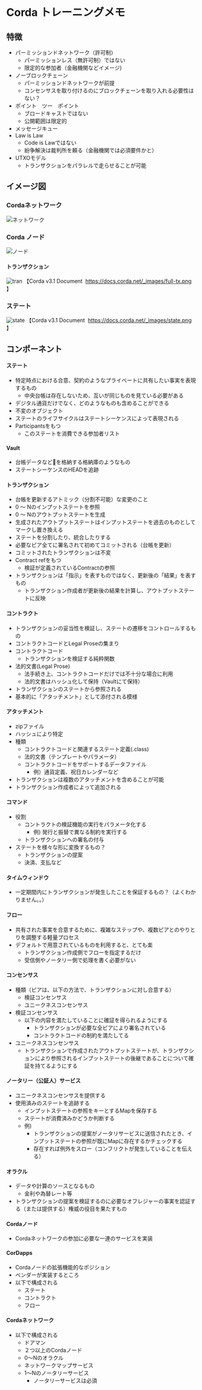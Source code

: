 # Corda トレーニングメモ
## 特徴
- パーミッションドネットワーク（許可制）
    - パーミッションレス（無許可制）ではない
    - 限定的な参加者（金融機関などイメージ)
- ノーブロックチェーン
    - パーミッションドネットワークが前提
    - コンセンサスを取り付けるのにブロックチェーンを取り入れる必要性はない？
- ポイント　ツー　ポイント
    - ブロードキャストではない
    - 公開範囲は限定的
- メッセージキュー
- Law is Law
    - Code is Lawではない
    - 紛争解決は裁判所を頼る（金融機関では必須要件かと）
- UTXOモデル
    - トランザクションをパラレルで走らせることが可能

## イメージ図
### Cordaネットワーク
![ネットワーク](./assts/corda-network.png)

### Corda ノード
![ノード](./assts/corda-nodes.png)

#### トランザクション
![tran](https://docs.corda.net/_images/full-tx.png)
【Corda v3.1 Document  https://docs.corda.net/_images/full-tx.png 】

### ステート
![state](https://docs.corda.net/_images/state.png)
【Corda v3.1 Document  https://docs.corda.net/_images/state.png 】

## コンポーネント
#### ステート
- 特定時点における合意、契約のようなプライベートに共有したい事実を表現するもの
    - 中央台帳は存在しないため、互いが同じものを見ている必要がある
- デジタル通貨だけでなく、どのようなものも含めることができる
- 不変のオブジェクト
- ステートのライフサイクルはステートシーケンスによって表現される
- Participantsをもつ
    - このステートを消費できる参加者リスト

#### Vault
- 台帳データなどを格納する格納庫のようなもの
- ステートシーケンスのHEADを追跡

#### トランザクション
- 台帳を更新するアトミック（分割不可能）な変更のこと
- 0 〜 Nのインプットステートを参照
- 0 〜 Nのアウトプットステートを生成
- 生成されたアウトプットステートはインプットステートを過去のものとしてマークし置き換える
- ステートを分割したり、統合したりする
- 必要なピア全てに署名されて初めてコミットされる（台帳を更新）
- コミットされたトランザクションは不変
- Contract refをもつ
    - 検証が定義されているContractの参照
- トランザクションは「指示」を表すものではなく、更新後の「結果」を表すもの
    - トランザクション作成者が更新後の結果を計算し、アウトプットステートに反映

#### コントラクト
- トランザクションの妥当性を検証し、ステートの遷移をコントロールするもの
- コントラクトコードとLegal Proseの集まり
- コントラクトコード
    - トランザクションを検証する純粋関数
- 法的文書(Legal Prose)
    - 法手続き上、コントラクトコードだけでは不十分な場合に利用
    - 法的文書はハッシュ化して保持（Vaultにて保持）
- トランザクションのステートから参照される
- 基本的に「アタッチメント」として添付される模様

#### アタッチメント
- zipファイル
- ハッシュにより特定
- 種類
    - コントラクトコードと関連するステート定義(.class)
    - 法的文書（テンプレートやパラメータ）
    - コントラクトコードをサポートするデータファイル
        - 例）通貨定義、祝日カレンダーなど
- トランザクションは複数のアタッチメントを含めることが可能
- トランザクション作成者によって追加される

#### コマンド
- 役割
    - コントラクトの検証機能の実行をパラメータ化する
        - 例) 発行と振替で異なる制約を実行する
    - トランザクションへの署名の付与
- ステートを様々な形に変換するもの？
    - トランザクションの提案
    - 決済、支払など

#### タイムウィンドウ
- 一定期間内にトランザクションが発生したことを保証するもの？（よくわかりません。。）

#### フロー
- 共有された事実を合意するために、複雑なステップや、複数ピアとのやりとりを調整する軽量プロセス
- デフォルトで用意されているものを利用すると、とても楽
    - トランザクション作成側でフローを指定するだけ
    - 受信側やノータリー側で処理を書く必要がない

#### コンセンサス
- 種類（ピアは、以下の方法で、トランザクションに対し合意する）
    - 検証コンセンサス
    - ユニークネスコンセンサス
- 検証コンセンサス
    - 以下の内容を満たしていることに確証を得られるようにする
        - トランザクションが必要な全ピアにより署名されている
        - コントラクトコードの制約を満たしてる
- ユニークネスコンセンサス
    - トランザクションで作成されたアウトプットステートが、トランザクションにより参照されるインプットステートの後継であることについて確証を持てるようにする

#### ノータリー（公証人）サービス
- ユニークネスコンセンサスを提供する
- 使用済みのステートを追跡する
    - インプットステートの参照をキーとするMapを保存する
    - ステートが消費済みかどうか判断する
    - 例)
        - トランザクションの提案がノータリサービスに送信されたとき、インプットステートの参照が既にMapに存在するかチェックする
        - 存在すれば例外をスロー（コンフリクトが発生していることを伝える）

#### オラクル
- データや計算のソースとなるもの
    - 金利や為替レート等
- トランザクションの提案を検証するのに必要なオフレジャーの事実を認証する（または提供する）権威の役目を果たすもの

#### Cordaノード
- Cordaネットワークの参加に必要な一連のサービスを実装

#### CorDapps
- Cordaノードの拡張機能的なポジション
- ベンダーが実装するところ
- 以下で構成される
    - ステート
    - コントラクト
    - フロー

#### Cordaネットワーク
- 以下で構成される
    - ドアマン
    - ２つ以上のCordaノード
    - 0〜Nのオラクル
    - ネットワークマップサービス
    - 1〜Nのノータリーサービス
        - ノータリーサービスは必須




